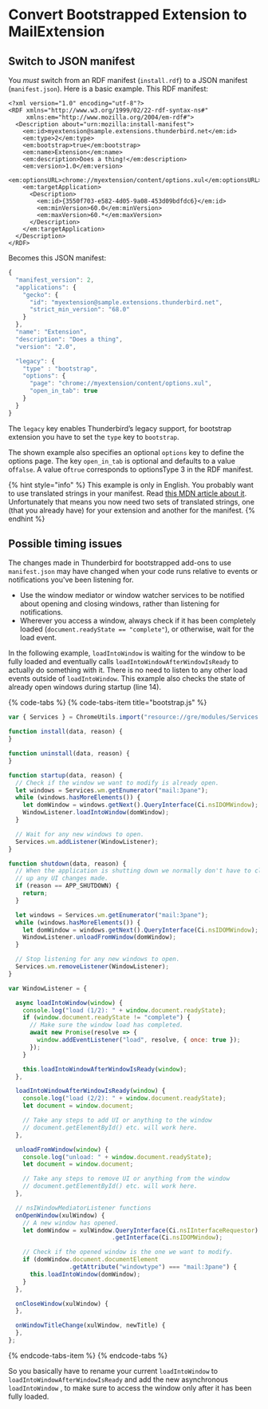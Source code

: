 # Convert Bootstrapped Extension to MailExtension

## Switch to JSON manifest

You _must_ switch from an RDF manifest \(`install.rdf`\) to a JSON manifest \(`manifest.json`\). Here is a basic example. This RDF manifest:

```markup
<?xml version="1.0" encoding="utf-8"?>
<RDF xmlns="http://www.w3.org/1999/02/22-rdf-syntax-ns#"
     xmlns:em="http://www.mozilla.org/2004/em-rdf#">
  <Description about="urn:mozilla:install-manifest">
    <em:id>myextension@sample.extensions.thunderbird.net</em:id>
    <em:type>2</em:type>
    <em:bootstrap>true</em:bootstrap>
    <em:name>Extension</em:name>
    <em:description>Does a thing!</em:description>
    <em:version>1.0</em:version>
    <em:optionsURL>chrome://myextension/content/options.xul</em:optionsURL>
    <em:targetApplication>
      <Description>
        <em:id>{3550f703-e582-4d05-9a08-453d09bdfdc6}</em:id>
        <em:minVersion>60.0</em:minVersion>
        <em:maxVersion>60.*</em:maxVersion>
      </Description>
    </em:targetApplication>
  </Description>
</RDF>
```

Becomes this JSON manifest:

```javascript
{
  "manifest_version": 2,
  "applications": {
    "gecko": {
      "id": "myextension@sample.extensions.thunderbird.net",
      "strict_min_version": "68.0"
    }
  },
  "name": "Extension",
  "description": "Does a thing",
  "version": "2.0",

  "legacy": {
    "type" : "bootstrap",
    "options": {
      "page": "chrome://myextension/content/options.xul",
      "open_in_tab": true
    }
  }
}
```

The `legacy` key enables Thunderbird’s legacy support, for bootstrap extension you have to set the `type` key to `bootstrap`.

The shown example also specifies an optional `options` key to define the options page. The key `open_in_tab` is optional and defaults to a value of`false`. A value of`true` corresponds to optionsType 3 in the RDF manifest.

{% hint style="info" %}
This example is only in English. You probably want to use translated strings in your manifest. Read [this MDN article about it](https://developer.mozilla.org/en-US/docs/Mozilla/Add-ons/WebExtensions/Internationalization#Internationalizing_manifest.json). Unfortunately that means you now need two sets of translated strings, one \(that you already have\) for your extension and another for the manifest.
{% endhint %}

## Possible timing issues

The changes made in Thunderbird for bootstrapped add-ons to use `manifest.json` may have changed when your code runs relative to events or notifications you've been listening for.

* Use the window mediator or window watcher services to be notified about opening and closing windows, rather than listening for notifications.
* Wherever you access a window, always check if it has been completely loaded \(`document.readyState == "complete"`\), or otherwise, wait for the load event.

In the following example, `loadIntoWindow` is waiting for the window to be fully loaded and eventually calls `loadIntoWindowAfterWindowIsReady` to actually do something with it. There is no need to listen to any other load events outside of `loadIntoWindow`. This example also checks the state of already open windows during startup \(line 14\).

{% code-tabs %}
{% code-tabs-item title="bootstrap.js" %}
```javascript
var { Services } = ChromeUtils.import("resource://gre/modules/Services.jsm");

function install(data, reason) {
}

function uninstall(data, reason) {
}

function startup(data, reason) {
  // Check if the window we want to modify is already open.
  let windows = Services.wm.getEnumerator("mail:3pane");
  while (windows.hasMoreElements()) {
    let domWindow = windows.getNext().QueryInterface(Ci.nsIDOMWindow);
    WindowListener.loadIntoWindow(domWindow);
  }

  // Wait for any new windows to open.
  Services.wm.addListener(WindowListener);
}

function shutdown(data, reason) {
  // When the application is shutting down we normally don't have to clean
  // up any UI changes made.
  if (reason == APP_SHUTDOWN) {
    return;
  }

  let windows = Services.wm.getEnumerator("mail:3pane");
  while (windows.hasMoreElements()) {
    let domWindow = windows.getNext().QueryInterface(Ci.nsIDOMWindow);
    WindowListener.unloadFromWindow(domWindow);
  }

  // Stop listening for any new windows to open.
  Services.wm.removeListener(WindowListener);
}

var WindowListener = {

  async loadIntoWindow(window) {
    console.log("load (1/2): " + window.document.readyState);
    if (window.document.readyState != "complete") {
      // Make sure the window load has completed.
      await new Promise(resolve => {
        window.addEventListener("load", resolve, { once: true });
      });
    }

    this.loadIntoWindowAfterWindowIsReady(window);
  },

  loadIntoWindowAfterWindowIsReady(window) {
    console.log("load (2/2): " + window.document.readyState);
    let document = window.document;

    // Take any steps to add UI or anything to the window
    // document.getElementById() etc. will work here.
  },

  unloadFromWindow(window) {
    console.log("unload: " + window.document.readyState);
    let document = window.document;

    // Take any steps to remove UI or anything from the window
    // document.getElementById() etc. will work here.
  },

  // nsIWindowMediatorListener functions
  onOpenWindow(xulWindow) {
    // A new window has opened.
    let domWindow = xulWindow.QueryInterface(Ci.nsIInterfaceRequestor)
                             .getInterface(Ci.nsIDOMWindow);

    // Check if the opened window is the one we want to modify.
    if (domWindow.document.documentElement
                 .getAttribute("windowtype") === "mail:3pane") {
      this.loadIntoWindow(domWindow);
    }
  },

  onCloseWindow(xulWindow) {
  },

  onWindowTitleChange(xulWindow, newTitle) {
  },
};

```
{% endcode-tabs-item %}
{% endcode-tabs %}

So you basically have to rename your current `loadIntoWindow` to `loadIntoWindowAfterWindowIsReady` and add the new asynchronous `loadIntoWindow` , to make sure to access the window only after it has been fully loaded.

